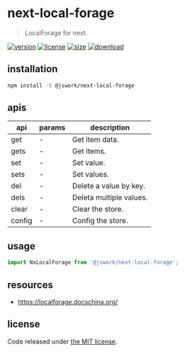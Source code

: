 # next-local-forage
> LocalForage for next.

[![version][version-image]][version-url]
[![license][license-image]][license-url]
[![size][size-image]][size-url]
[![download][download-image]][download-url]

## installation
```bash
npm install -S @jswork/next-local-forage
```

## apis
| api    | params | description             |
| ------ | ------ | ----------------------- |
| get    | -      | Get item data.          |
| gets   | -      | Get items.              |
| set    | -      | Set value.              |
| sets   | -      | Set values.             |
| del    | -      | Delete a value by key.  |
| dels   | -      | Deleta multiple values. |
| clear  | -      | Clear the store.        |
| config | -      | Config the store.       |

## usage
```js
import NxLocalForage from '@jswork/next-local-forage';
```

## resources
- https://localforage.docschina.org/

## license
Code released under [the MIT license](https://github.com/afeiship/next-local-forage/blob/master/LICENSE.txt).

[version-image]: https://img.shields.io/npm/v/@jswork/next-local-forage
[version-url]: https://npmjs.org/package/@jswork/next-local-forage

[license-image]: https://img.shields.io/npm/l/@jswork/next-local-forage
[license-url]: https://github.com/afeiship/next-local-forage/blob/master/LICENSE.txt

[size-image]: https://img.shields.io/bundlephobia/minzip/@jswork/next-local-forage
[size-url]: https://github.com/afeiship/next-local-forage/blob/master/dist/next-local-forage.min.js

[download-image]: https://img.shields.io/npm/dm/@jswork/next-local-forage
[download-url]: https://www.npmjs.com/package/@jswork/next-local-forage
